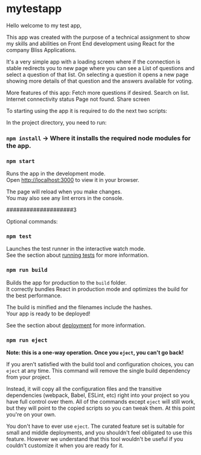 # mytestapp

Hello welcome to my test app,

This app was created with the purpose of a technical assignment to show my skills and abilities on Front End development using React for the company Bliss Applications.

It's a very simple app with a loading screen where if the connection is stable redirects you to new page where you can see a List of questions and select a question of that list. On selecting a question it opens a new page showing more details of that question and the answers available for voting. 

More features of this app:
Fetch more questions if desired.
Search on list.
Internet connectivity status
Page not found.
Share screen

To starting using the app it is required to do the next two scripts:

In the project directory, you need to run:

### `npm install` -> Where it installs the required node modules for the app.

### `npm start`

Runs the app in the development mode.\
Open [http://localhost:3000](http://localhost:3000) to view it in your browser.

The page will reload when you make changes.\
You may also see any lint errors in the console.

####################3

Optional commands:

### `npm test`

Launches the test runner in the interactive watch mode.\
See the section about [running tests](https://facebook.github.io/create-react-app/docs/running-tests) for more information.

### `npm run build`

Builds the app for production to the `build` folder.\
It correctly bundles React in production mode and optimizes the build for the best performance.

The build is minified and the filenames include the hashes.\
Your app is ready to be deployed!

See the section about [deployment](https://facebook.github.io/create-react-app/docs/deployment) for more information.

### `npm run eject`

**Note: this is a one-way operation. Once you `eject`, you can't go back!**

If you aren't satisfied with the build tool and configuration choices, you can `eject` at any time. This command will remove the single build dependency from your project.

Instead, it will copy all the configuration files and the transitive dependencies (webpack, Babel, ESLint, etc) right into your project so you have full control over them. All of the commands except `eject` will still work, but they will point to the copied scripts so you can tweak them. At this point you're on your own.

You don't have to ever use `eject`. The curated feature set is suitable for small and middle deployments, and you shouldn't feel obligated to use this feature. However we understand that this tool wouldn't be useful if you couldn't customize it when you are ready for it.

